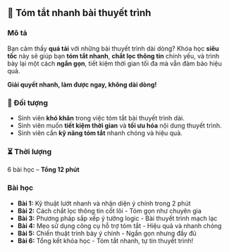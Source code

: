 ## 📌 Tóm tắt nhanh bài thuyết trình  

### Mô tả  
Bạn cảm thấy **quá tải** với những bài thuyết trình dài dòng? Khóa học **siêu tốc** này sẽ giúp bạn **tóm tắt nhanh**, **chắt lọc thông tin** chính yếu, và trình bày lại một cách **ngắn gọn**, tiết kiệm thời gian tối đa mà vẫn đảm bảo hiệu quả.  

**Giải quyết nhanh, làm được ngay, không dài dòng!**  

### 🎯 Đối tượng  
- Sinh viên **khó khăn** trong việc tóm tắt bài thuyết trình dài.  
- Sinh viên muốn **tiết kiệm thời gian** và **tối ưu hóa** nội dung thuyết trình.  
- Sinh viên cần **kỹ năng tóm tắt** nhanh chóng và hiệu quả.  

### ⏳ Thời lượng  
6 bài học – **Tổng 12 phút**  

### Bài học  
- **Bài 1:** Kỹ thuật lướt nhanh và nhận diện ý chính trong 2 phút  
- **Bài 2:** Cách chắt lọc thông tin cốt lõi - Tóm gọn như chuyên gia  
- **Bài 3:** Phương pháp sắp xếp ý tưởng logic - Bài thuyết trình mạch lạc  
- **Bài 4:** Mẹo sử dụng công cụ hỗ trợ tóm tắt - Hiệu quả và nhanh chóng  
- **Bài 5:** Chiến thuật trình bày ý chính - Ngắn gọn nhưng đầy đủ  
- **Bài 6:** Tổng kết khóa học - Tóm tắt nhanh, tự tin thuyết trình!